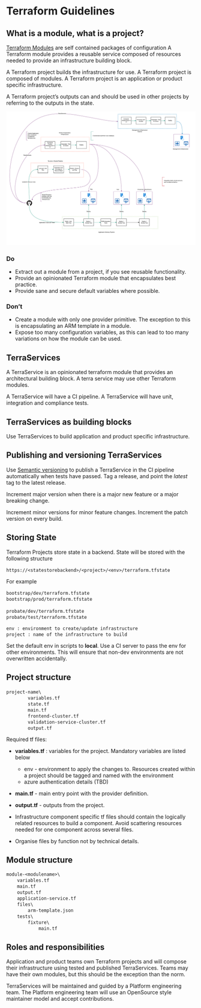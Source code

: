 # Terraform Guidelines



## What is a module, what is a project?
[Terraform Modules](https://www.terraform.io/intro/getting-started/modules.html) are self contained packages of configuration
A Terraform module provides a reusable service composed of resources needed to provide an infrastructure building block.

A Terraform project builds the infrastructure for use. A Terraform project is composed of modules. 
A Terraform project is an application or product specific infrastructure.

A Terraform project’s outputs can and should be used in other projects by referring to the outputs in the state.

![Pipeline Flow](img/pipelineflow.png)

### Do
- Extract out a module from a project, if you see reusable functionality. 
- Provide an opinionated Terraform module that encapsulates best practice. 
- Provide sane and secure default variables where possible.

### Don’t
- Create a module with only one provider primitive. The exception to this is encapsulating an ARM template in a module.
-  Expose too many configuration variables, as this can lead to too many variations on how the module can be used. 

## TerraServices

A TerraService is an opinionated terraform module that provides an architectural building block. A terra service may use other Terraform modules. 

A TerraService will have a CI pipeline. A TerraService will have unit, integration and compliance tests. 


## TerraServices as building blocks

Use TerraServices to build application and product specific infrastructure. 

## Publishing and versioning TerraServices

Use [Semantic versioning](http://semver.org/) to publish a TerraService in the CI pipeline automatically when tests have passed. Tag a release, and point the *latest* tag to the latest release.

Increment major version when there is a major new feature or a major breaking change.

Increment minor versions for minor feature changes. 
Increment the patch version on every build.


## Storing State

Terraform Projects store state in a backend. 
State will be stored with the following structure

```code
https://<statestorebackend>/<project>/<env>/terraform.tfstate
```

For example

```code
bootstrap/dev/terraform.tfstate
bootstrap/prod/terraform.tfstate

probate/dev/terraform.tfstate
probate/test/terraform.tfstate
```

```code
env : environment to create/update infrastructure
project : name of the infrastructure to build

```

Set the default env in scripts to **local**. Use a CI server to pass the env for other environments. This will ensure that non-dev environments are not overwritten accidentally.
 
## Project structure


```text
project-name\
		variables.tf
		state.tf
		main.tf
		frontend-cluster.tf
		validation-service-cluster.tf
		output.tf				
```

Required tf files:

- **variables.tf** : variables for the project. Mandatory variables are listed below
    
    - env - environment to apply the changes to. Resources created within a project should be tagged and named with the environment 
    - azure authentication details (TBD)  

-  **main.tf** - main entry point with the provider definition.
-  **output.tf** - outputs from the project.
-  Infrastructure component specific tf files should contain the logically related resources to build a component. Avoid scattering resources needed for one component across several files.
-  Organise files by function not by technical details.
         


## Module structure

```text
module-<modulename>\
	variables.tf 
	main.tf
	output.tf
	application-service.tf
	files\
		arm-template.json
	tests\
		fixture\
			main.tf 
```

## Roles and responsibilities 

Application and product teams own Terraform projects and will compose their infrastructure using tested and published TerraServices. Teams may have their own modules, but this should be the exception than the norm.

TerraServices will be maintained and guided by a Platform engineering team. The Platform engineering team will use an OpenSource style maintainer model and accept contributions. 
